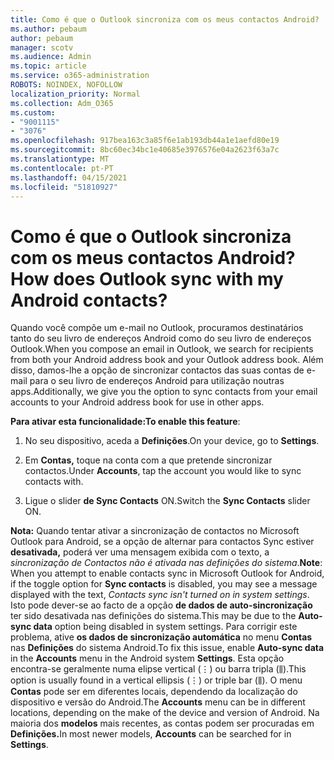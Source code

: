 ```yaml
---
title: Como é que o Outlook sincroniza com os meus contactos Android?
ms.author: pebaum
author: pebaum
manager: scotv
ms.audience: Admin
ms.topic: article
ms.service: o365-administration
ROBOTS: NOINDEX, NOFOLLOW
localization_priority: Normal
ms.collection: Adm_O365
ms.custom:
- "9001115"
- "3076"
ms.openlocfilehash: 917bea163c3a85f6e1ab193db44a1e1aefd80e19
ms.sourcegitcommit: 8bc60ec34bc1e40685e3976576e04a2623f63a7c
ms.translationtype: MT
ms.contentlocale: pt-PT
ms.lasthandoff: 04/15/2021
ms.locfileid: "51810927"
---
```

# <a name="how-does-outlook-sync-with-my-android-contacts"></a><span data-ttu-id="dc0f7-102">Como é que o Outlook sincroniza com os meus contactos Android?</span><span class="sxs-lookup"><span data-stu-id="dc0f7-102">How does Outlook sync with my Android contacts?</span></span>

<span data-ttu-id="dc0f7-103">Quando você compõe um e-mail no Outlook, procuramos destinatários tanto do seu livro de endereços Android como do seu livro de endereços Outlook.</span><span class="sxs-lookup"><span data-stu-id="dc0f7-103">When you compose an email in Outlook, we search for recipients from both your Android address book and your Outlook address book.</span></span> <span data-ttu-id="dc0f7-104">Além disso, damos-lhe a opção de sincronizar contactos das suas contas de e-mail para o seu livro de endereços Android para utilização noutras apps.</span><span class="sxs-lookup"><span data-stu-id="dc0f7-104">Additionally, we give you the option to sync contacts from your email accounts to your Android address book for use in other apps.</span></span> 
 
<span data-ttu-id="dc0f7-105">**Para ativar esta funcionalidade:**</span><span class="sxs-lookup"><span data-stu-id="dc0f7-105">**To enable this feature**:</span></span>
 
1. <span data-ttu-id="dc0f7-106">No seu dispositivo, aceda a **Definições**.</span><span class="sxs-lookup"><span data-stu-id="dc0f7-106">On your device, go to **Settings**.</span></span>

2. <span data-ttu-id="dc0f7-107">Em **Contas,** toque na conta com a que pretende sincronizar contactos.</span><span class="sxs-lookup"><span data-stu-id="dc0f7-107">Under **Accounts**, tap the account you would like to sync contacts with.</span></span>

3. <span data-ttu-id="dc0f7-108">Ligue o slider **de Sync Contacts** ON.</span><span class="sxs-lookup"><span data-stu-id="dc0f7-108">Switch the **Sync Contacts** slider ON.</span></span>
 
<span data-ttu-id="dc0f7-109">**Nota:** Quando tentar ativar a sincronização de contactos no Microsoft Outlook para Android, se a opção de alternar para contactos Sync estiver **desativada,** poderá ver uma mensagem exibida com o texto, a *sincronização de Contactos não é ativada nas definições do sistema*.</span><span class="sxs-lookup"><span data-stu-id="dc0f7-109">**Note**: When you attempt to enable contacts sync in Microsoft Outlook for Android, if the toggle option for **Sync contacts** is disabled, you may see a message displayed with the text, *Contacts sync isn't turned on in system settings*.</span></span> <span data-ttu-id="dc0f7-110">Isto pode dever-se ao facto de a opção **de dados de auto-sincronização** ter sido desativada nas definições do sistema.</span><span class="sxs-lookup"><span data-stu-id="dc0f7-110">This may be due to the **Auto-sync data** option being disabled in system settings.</span></span> <span data-ttu-id="dc0f7-111">Para corrigir este problema, ative  **os dados de sincronização automática** no menu  **Contas** nas  **Definições** do sistema Android.</span><span class="sxs-lookup"><span data-stu-id="dc0f7-111">To fix this issue, enable  **Auto-sync data** in the  **Accounts** menu in the Android system  **Settings**.</span></span> <span data-ttu-id="dc0f7-112">Esta opção encontra-se geralmente numa elipse vertical (⋮) ou barra tripla (⫼).</span><span class="sxs-lookup"><span data-stu-id="dc0f7-112">This option is usually found in a vertical ellipsis (⋮) or triple bar (⫼).</span></span> <span data-ttu-id="dc0f7-113">O menu  **Contas** pode ser em diferentes locais, dependendo da localização do dispositivo e versão do Android.</span><span class="sxs-lookup"><span data-stu-id="dc0f7-113">The  **Accounts** menu can be in different locations, depending on the make of the device and version of Android.</span></span> <span data-ttu-id="dc0f7-114">Na maioria dos **modelos** mais recentes, as contas podem ser procuradas em **Definições.**</span><span class="sxs-lookup"><span data-stu-id="dc0f7-114">In most newer models, **Accounts** can be searched for in **Settings**.</span></span>
